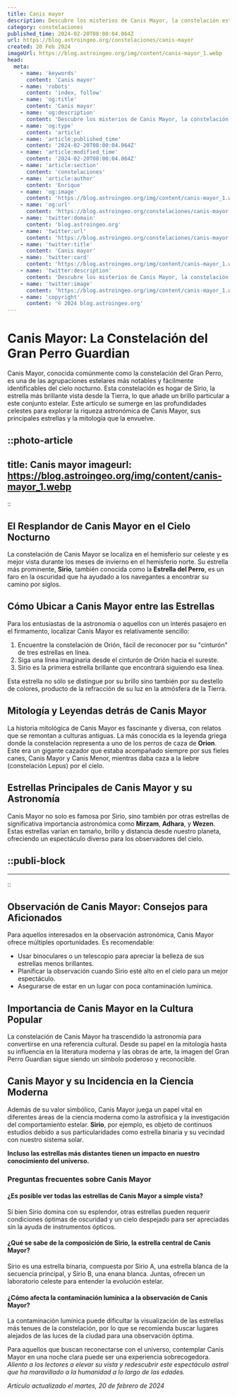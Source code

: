```yaml
---
title: Canis mayor
description: Descubre los misterios de Canis Mayor, la constelación estelar que alberga a Sirio, la estrella más brillante del cielo nocturno.
category: constelaciones
published_time: 2024-02-20T08:00:04.064Z
url: https://blog.astroingeo.org/constelaciones/canis-mayor
created: 20 Feb 2024
imageUrl: https://blog.astroingeo.org/img/content/canis-mayor_1.webp
head:
  meta:
    - name: 'keywords'
      content: 'Canis mayor'
    - name: 'robots'
      content: 'index, follow'
    - name: 'og:title'
      content: 'Canis mayor'
    - name: 'og:description'
      content: 'Descubre los misterios de Canis Mayor, la constelación estelar que alberga a Sirio, la estrella más brillante del cielo nocturno.'
    - name: 'og:type'
      content: 'article'
    - name: 'article:published_time'
      content: '2024-02-20T08:00:04.064Z'
    - name: 'article:modified_time'
      content: '2024-02-20T08:00:04.064Z'
    - name: 'article:section'
      content: 'constelaciones'
    - name: 'article:author'
      content: 'Enrique'
    - name: 'og:image'
      content: 'https://blog.astroingeo.org/img/content/canis-mayor_1.webp'
    - name: 'og:url'
      content: 'https://blog.astroingeo.org/constelaciones/canis-mayor'
    - name: 'twitter:domain'
      content: 'blog.astroingeo.org'
    - name: 'twitter:url'
      content: 'https://blog.astroingeo.org/constelaciones/canis-mayor'
    - name: 'twitter:title'
      content: 'Canis mayor'
    - name: 'twitter:card'
      content: 'https://blog.astroingeo.org/img/content/canis-mayor_1.webp'
    - name: 'twitter:description'
      content: 'Descubre los misterios de Canis Mayor, la constelación estelar que alberga a Sirio, la estrella más brillante del cielo nocturno.'
    - name: 'twitter:image'
      content: 'https://blog.astroingeo.org/img/content/canis-mayor_1.webp'
    - name: 'copyright'
      content: '© 2024 blog.astroingeo.org'
---
```

# Canis Mayor: La Constelación del Gran Perro Guardian

Canis Mayor, conocida comúnmente como la constelación del Gran Perro, es una de las agrupaciones estelares más notables y fácilmente identificables del cielo nocturno. Esta constelación es hogar de Sirio, la estrella más brillante vista desde la Tierra, lo que añade un brillo particular a este conjunto estelar. Este artículo se sumerge en las profundidades celestes para explorar la riqueza astronómica de Canis Mayor, sus principales estrellas y la mitología que la envuelve.


::photo-article
---
title: Canis mayor
imageurl: https://blog.astroingeo.org/img/content/canis-mayor_1.webp
---
::


## El Resplandor de Canis Mayor en el Cielo Nocturno

La constelación de Canis Mayor se localiza en el hemisferio sur celeste y es mejor vista durante los meses de invierno en el hemisferio norte. Su estrella más prominente, **Sirio**, también conocida como la **Estrella del Perro**, es un faro en la oscuridad que ha ayudado a los navegantes a encontrar su camino por siglos.

## Cómo Ubicar a Canis Mayor entre las Estrellas

Para los entusiastas de la astronomía o aquellos con un interés pasajero en el firmamento, localizar Canis Mayor es relativamente sencillo:

1. Encuentre la constelación de Orión, fácil de reconocer por su "cinturón" de tres estrellas en línea.
2. Siga una línea imaginaria desde el cinturón de Orión hacia el sureste.
3. Sirio es la primera estrella brillante que encontrará siguiendo esa línea.

Esta estrella no sólo se distingue por su brillo sino también por su destello de colores, producto de la refracción de su luz en la atmósfera de la Tierra.

## Mitología y Leyendas detrás de Canis Mayor

La historia mitológica de Canis Mayor es fascinante y diversa, con relatos que se remontan a culturas antiguas. La más conocida es la leyenda griega donde la constelación representa a uno de los perros de caza de **Orion**. Este era un gigante cazador que estaba acompañado siempre por sus fieles canes, Canis Mayor y Canis Menor, mientras daba caza a la liebre (constelación Lepus) por el cielo.

## Estrellas Principales de Canis Mayor y su Astronomía

Canis Mayor no solo es famosa por Sirio, sino también por otras estrellas de significativa importancia astronómica como **Mirzam**, **Adhara**, y **Wezen**. Estas estrellas varían en tamaño, brillo y distancia desde nuestro planeta, ofreciendo un espectáculo diverso para los observadores del cielo.


  ::publi-block
  ---
  ---
  ::
  
  
## Observación de Canis Mayor: Consejos para Aficionados

Para aquellos interesados en la observación astronómica, Canis Mayor ofrece múltiples oportunidades. Es recomendable:

- Usar binoculares o un telescopio para apreciar la belleza de sus estrellas menos brillantes.
- Planificar la observación cuando Sirio esté alto en el cielo para un mejor espectáculo.
- Asegurarse de estar en un lugar con poca contaminación lumínica.

## Importancia de Canis Mayor en la Cultura Popular

La constelación de Canis Mayor ha trascendido la astronomía para convertirse en una referencia cultural. Desde su papel en la mitología hasta su influencia en la literatura moderna y las obras de arte, la imagen del Gran Perro Guardian sigue siendo un símbolo poderoso y reconocible.

## Canis Mayor y su Incidencia en la Ciencia Moderna

Además de su valor simbólico, Canis Mayor juega un papel vital en diferentes áreas de la ciencia moderna como la astrofísica y la investigación del comportamiento estelar. **Sirio**, por ejemplo, es objeto de continuos estudios debido a sus particularidades como estrella binaria y su vecindad con nuestro sistema solar.

**Incluso las estrellas más distantes tienen un impacto en nuestro conocimiento del universo.**

### Preguntas frecuentes sobre Canis Mayor

#### ¿Es posible ver todas las estrellas de Canis Mayor a simple vista?

Si bien Sirio domina con su esplendor, otras estrellas pueden requerir condiciones óptimas de oscuridad y un cielo despejado para ser apreciadas sin la ayuda de instrumentos ópticos.

#### ¿Qué se sabe de la composición de Sirio, la estrella central de Canis Mayor?

Sirio es una estrella binaria, compuesta por Sirio A, una estrella blanca de la secuencia principal, y Sirio B, una enana blanca. Juntas, ofrecen un laboratorio celeste para entender la evolución estelar.

#### ¿Cómo afecta la contaminación lumínica a la observación de Canis Mayor?

La contaminación lumínica puede dificultar la visualización de las estrellas más tenues de la constelación, por lo que se recomienda buscar lugares alejados de las luces de la ciudad para una observación óptima.

Para aquellos que buscan reconectarse con el universo, contemplar Canis Mayor en una noche clara puede ser una experiencia sobrecogedora. *Aliento a los lectores a elevar su vista y redescubrir este espectáculo astral que ha maravillado a la humanidad a lo largo de las edades.*

_Artículo actualizado el martes, 20 de febrero de 2024_